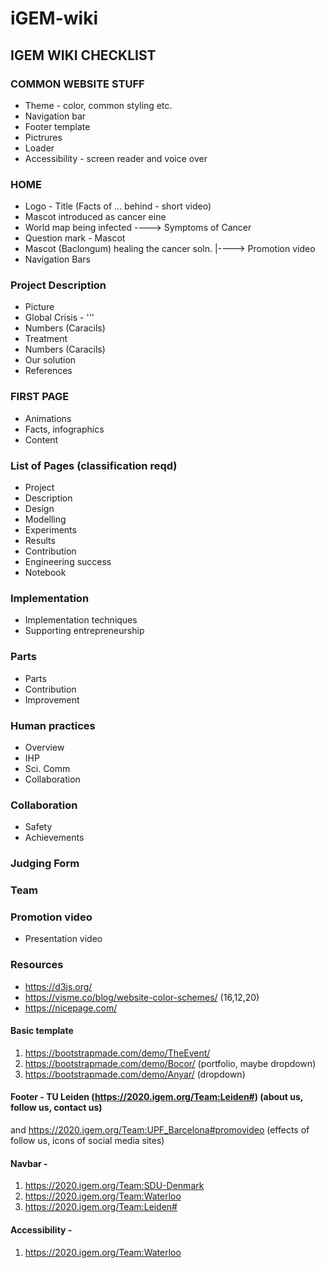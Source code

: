 # iGEM-wiki

## IGEM WIKI CHECKLIST

### COMMON WEBSITE STUFF
* Theme - color, common styling etc.
* Navigation bar
* Footer template 
* Pictrures 
* Loader
* Accessibility - screen reader and voice over 

### HOME
* Logo - Title (Facts of ... behind - short video)
* Mascot introduced as cancer eine
* World map being infected
----> Symptoms of Cancer
* Question mark - Mascot
* Mascot (Baclongum) healing the cancer soln.
     |----> Promotion video
* Navigation Bars

### Project Description
* Picture
* Global Crisis - '''
* Numbers (Caracils)
* Treatment
* Numbers (Caracils)
* Our solution
* References

### FIRST PAGE 
* Animations
* Facts, infographics
* Content

### List of Pages (classification reqd)
* Project 
* Description
* Design
* Modelling
* Experiments
* Results
* Contribution 
* Engineering success
* Notebook 

### Implementation 
* Implementation techniques 
* Supporting entrepreneurship

### Parts 
* Parts 
* Contribution
* Improvement 


### Human practices 
* Overview 
* IHP 
* Sci. Comm
* Collaboration


### Collaboration

* Safety
* Achievements

### Judging Form


### Team 


### Promotion video 
* Presentation video 


### Resources
* https://d3js.org/
* https://visme.co/blog/website-color-schemes/ (16,12,20)
* https://nicepage.com/

#### Basic template 
1. https://bootstrapmade.com/demo/TheEvent/
2. https://bootstrapmade.com/demo/Bocor/ (portfolio, maybe dropdown)
3. https://bootstrapmade.com/demo/Anyar/ (dropdown)

#### Footer - TU Leiden (https://2020.igem.org/Team:Leiden#) (about us, follow us, contact us)
and https://2020.igem.org/Team:UPF_Barcelona#promovideo (effects of follow us, icons of social media sites)

#### Navbar - 
1. https://2020.igem.org/Team:SDU-Denmark
2. https://2020.igem.org/Team:Waterloo
3. https://2020.igem.org/Team:Leiden#

#### Accessibility - 
1. https://2020.igem.org/Team:Waterloo
